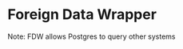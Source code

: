 <!-- .slide: data-background="content/images/090-020-fdw.png" -->
<!-- .slide: data-state="text-bright text-border" -->
# Foreign Data Wrapper

Note:
FDW allows Postgres to query other systems
